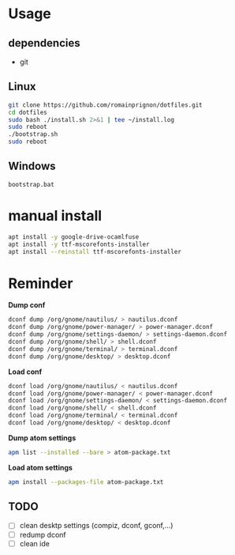 # Usage

## dependencies
 - git

## Linux
```bash
git clone https://github.com/romainprignon/dotfiles.git
cd dotfiles
sudo bash ./install.sh 2>&1 | tee ~/install.log
sudo reboot
./bootstrap.sh
sudo reboot
```

## Windows
```
bootstrap.bat
```

# manual install
```bash
apt install -y google-drive-ocamlfuse
apt install -y ttf-mscorefonts-installer
apt install --reinstall ttf-mscorefonts-installer
```

# Reminder

**Dump conf**
```bash
dconf dump /org/gnome/nautilus/ > nautilus.dconf
dconf dump /org/gnome/power-manager/ > power-manager.dconf
dconf dump /org/gnome/settings-daemon/ > settings-daemon.dconf
dconf dump /org/gnome/shell/ > shell.dconf
dconf dump /org/gnome/terminal/ > terminal.dconf
dconf dump /org/gnome/desktop/ > desktop.dconf
```

**Load conf**
```bash
dconf load /org/gnome/nautilus/ < nautilus.dconf
dconf load /org/gnome/power-manager/ < power-manager.dconf
dconf load /org/gnome/settings-daemon/ < settings-daemon.dconf
dconf load /org/gnome/shell/ < shell.dconf
dconf load /org/gnome/terminal/ < terminal.dconf
dconf load /org/gnome/desktop/ < desktop.dconf
```

**Dump atom settings**
```bash
apm list --installed --bare > atom-package.txt
```

**Load atom settings**
```bash
apm install --packages-file atom-package.txt
```

## TODO
- [ ] clean desktp settings (compiz, dconf, gconf,...)
- [ ] redump dconf
- [ ] clean ide
